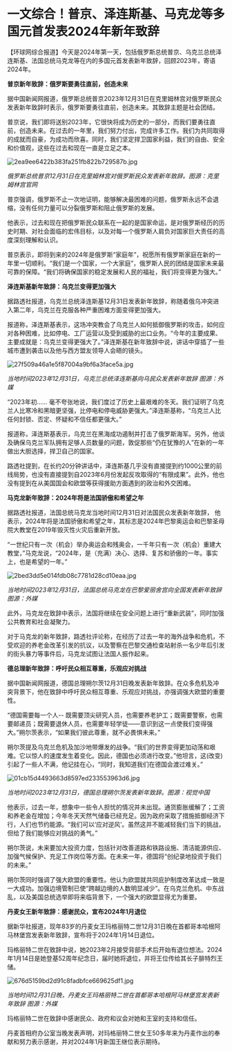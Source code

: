 # 一文综合！普京、泽连斯基、马克龙等多国元首发表2024年新年致辞

【环球网综合报道】今天是2024年第一天，包括俄罗斯总统普京、乌克兰总统泽连斯基、法国总统马克龙等在内的多国元首发表新年致辞，回顾2023年，寄语2024年。

**普京新年致辞：俄罗斯要勇往直前，创造未来**

据中国新闻网报道，俄罗斯总统普京2023年12月31日在克里姆林宫对俄罗斯民众发表新年致辞时表示，俄罗斯要勇往直前，创造未来。其致辞主题是社会团结。

普京说，我们即将送别2023年，它很快将成为历史的一部分，而我们要勇往直前，创造未来。在过去的一年里，我们努力付出，完成许多工作。我们为共同取得的成就而自豪，为成功而欣喜。同时，我们坚定捍卫国家利益，我们的自由、安全和价值观，这些在过去和现在一直是立足之本。

![2ea9ee6422b383fa251fb822b729587b.jpg](https://raw.githubusercontent.com/qqhsx/qqnews_image/main/2024/01/01/一文综合！普京、泽连斯基、马克龙等多国元首发表2024年新年致辞/2ea9ee6422b383fa251fb822b729587b.jpg)

 _俄罗斯总统普京12月31日在克里姆林宫对俄罗斯民众发表新年致辞。图源：克里姆林宫官网_

普京强调，俄罗斯不止一次地证明，能够解决最困难的问题，俄罗斯永远不会退缩，没有任何力量可以分裂俄罗斯和阻止俄罗斯的发展。

他表示，过去和现在把俄罗斯民众联系在一起的是国家命运，是对俄罗斯经历的历史时期、对社会面临的宏伟目标，以及对每一个俄罗斯人肩负对国家巨大责任的高度深刻理解和认识。

普京表示，即将到来的2024年是俄罗斯“家庭年”，祝愿所有俄罗斯家庭在新的一年里一切顺利。“我们是一个国家，一个大家庭”，俄罗斯人民的团结是国家未来最可靠的保障。“我们将确保国家的稳定发展和人民的福祉，我们将变得更为强大。”

**泽连斯基新年致辞：乌克兰变得更加强大**

据路透社报道，乌克兰总统泽连斯基12月31日发表新年致辞，称随着俄乌冲突进入第二年，乌克兰在克服各种严重困难方面变得更加强大。

报道称，泽连斯基表示，这场冲突教会了乌克兰人如何抵御俄罗斯的攻击，如何应对各种困难，比如停电、工厂运营以及受到威胁的出口业务。“今年的主要成果、主要成就是：乌克兰变得更强大了。”泽连斯基在新年致辞中说，讲话中穿插了一些城市遭到袭击以及他与西方盟友领导人会晤的镜头。

![27f509a46a1e5f87004a9bf6a3face5a.jpg](https://raw.githubusercontent.com/qqhsx/qqnews_image/main/2024/01/01/一文综合！普京、泽连斯基、马克龙等多国元首发表2024年新年致辞/27f509a46a1e5f87004a9bf6a3face5a.jpg)

_当地时间2023年12月31日，乌克兰总统泽连斯基向乌民众发表新年致辞 图源：外媒_

“2023年初……
毫不夸张地说，我们度过了历史上最艰难的冬天。我们证明了乌克兰人比寒冷和黑暗更坚强，比停电和停电威胁更强大。”泽连斯基称，“乌克兰人比任何封锁、否定、怀疑和不信任都更强大。”

报道称，泽连斯基表示，乌克兰在黑海成功遏制并打击了俄罗斯海军。另外，他谈及确保乌克兰军队拥有足够人员数量的问题，敦促那些“仍在犹豫的人”在新的一年做出大胆选择，捍卫自己的国家。

路透社提到，在长约20分钟讲话中，泽连斯基几乎没有直接提到约1000公里的前线局势，也没有直接提到自2023年6月份发起反攻取得的“有限成果”。此外，他也没有提到在从美国国会和欧盟等获得援助方面遇到的政治和外交困难。

**马克龙新年致辞：2024年将是法国骄傲和希望之年**

据路透社报道，法国总统马克龙当地时间12月31日对法国民众发表新年致辞，
他表示，2024年将是法国骄傲和希望之年，其标志是2024年巴黎奥运会和巴黎圣母院大教堂在2019年毁灭性火灾后重新开放。

“一世纪只有一次（机会）举办奥运会和残奥会，一千年只有一次（机会）重建大教堂，”马克龙说，“2024年，是（充满）决心、选择、复苏和骄傲的一年。事实上，也是希望的一年。”

![2bed3dd5e014fdb08c7781d28cd10eaa.jpg](https://raw.githubusercontent.com/qqhsx/qqnews_image/main/2024/01/01/一文综合！普京、泽连斯基、马克龙等多国元首发表2024年新年致辞/2bed3dd5e014fdb08c7781d28cd10eaa.jpg)

_当地时间2023年12月31日，法国总统马克龙在巴黎爱丽舍宫向全国发表新年致辞 图源：外媒_

此外，马克龙在致辞中表示，法国将继续在安全问题上进行“重新武装”，同时加强公共教育和社会凝聚力。

对于马克龙的新年致辞，路透社评论称，在经历了过去一年的海外战争和危机，不受欢迎的养老金改革引发的抗议，以及警察在巴黎交通检查站射杀一名少年后引发的街头暴力等事件后，马克龙试图让法国人振作起来。

**德总理新年致辞：呼吁民众相互尊重，乐观应对挑战**

据中国新闻网报道，德国总理朔尔茨12月31日晚发表新年致辞。在众多危机及冲突背景下，他在致辞中呼吁民众相互尊重、乐观应对挑战，亦强调强大欧盟的重要性。

“德国需要每一个人--
既需要顶尖研究人员，也需要养老护工；既需要警察，也需要邮递员；既需要退休人员，也需要年轻学徒——意识到这一点使我们变得强大。”朔尔茨表示，“如果我们彼此尊重，就不必畏惧未来。”

朔尔茨提及乌克兰危机及加沙地带爆发的战争。“我们的世界变得更加动荡和艰难。它以惊人的速度发生着变化。因此，德国也必须进行改变。”他坦言，这(改变)引起了一些人不满，他记挂在心，“同时，我知道我们在德国会渡过难关。”

![01cb15d4493663d8597ed233553963d6.jpg](https://raw.githubusercontent.com/qqhsx/qqnews_image/main/2024/01/01/一文综合！普京、泽连斯基、马克龙等多国元首发表2024年新年致辞/01cb15d4493663d8597ed233553963d6.jpg)

_当地时间2023年12月31日，德国总理朔尔茨发表新年致辞。图源：视觉中国_

他表示，过去一年，想象中一些令人担忧的情况并未出现。通货膨胀缓解了；工资和养老金在增加；今年冬天天然气储备已经充足。因为政府采取了措施抵御经济下行，人们也节约能源。“我们可以‘应对逆风’。虽然这并不能减轻我们当下的挑战，但给了我们能够应对挑战的勇气。”

朔尔茨说，未来要加大投资力度，包括针对改善道路和铁路设施、清洁能源供应、加强气候保护、充足工作岗位等方面。在未来一年，德国将“创纪录地投资于我们的未来。”

朔尔茨同时强调了强大欧盟的重要性。他认为欧盟就共同庇护制度改革达成一致是一大成功。加强边境管制已使“跨越边境的人数明显减少”。在乌克兰危机、中东战乱，以及美国总统选举即将来临背景下，一个强大的欧盟显得尤为重要。

**丹麦女王新年致辞：感谢民众，宣布2024年1月退位**

据新华社报道，现年83岁的丹麦女王玛格丽特二世12月31日晚在首都哥本哈根阿马林堡宫发表新年致辞，宣布将于2024年1月14日退位。

玛格丽特二世在致辞中说，她2023年2月接受背部手术后开始有退位想法。2024年1月14日是她登基52周年纪念日，届时她将退位，并将王位传给其长子腓特烈王储。

![676d5159bd2d91c8fadbfce669625df1.jpg](https://raw.githubusercontent.com/qqhsx/qqnews_image/main/2024/01/01/一文综合！普京、泽连斯基、马克龙等多国元首发表2024年新年致辞/676d5159bd2d91c8fadbfce669625df1.jpg)

 _当地时间12月31日晚，丹麦女王玛格丽特二世在首都哥本哈根阿马林堡宫发表新年致辞 图源：外媒_

玛格丽特二世在致辞中感谢民众、政府和议会对她和王室的支持和信任。

丹麦首相府办公室当晚发表声明，对玛格丽特二世女王50多年来为丹麦作出的奉献和努力表示感谢，并对2024年1月新国王继位表示期待。

